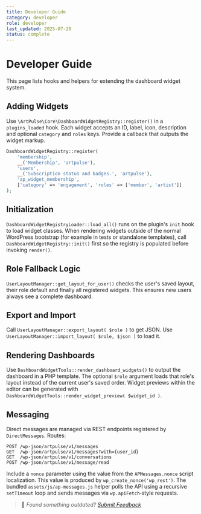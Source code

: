 ```yaml
---
title: Developer Guide
category: developer
role: developer
last_updated: 2025-07-20
status: complete
---
```

# Developer Guide

This page lists hooks and helpers for extending the dashboard widget system.

## Adding Widgets
Use `\ArtPulse\Core\DashboardWidgetRegistry::register()` in a `plugins_loaded` hook.
Each widget accepts an ID, label, icon, description and optional `category` and `roles` keys.
Provide a callback that outputs the widget markup.

```php
DashboardWidgetRegistry::register(
    'membership',
    __('Membership', 'artpulse'),
    'users',
    __('Subscription status and badges.', 'artpulse'),
    'ap_widget_membership',
    ['category' => 'engagement', 'roles' => ['member', 'artist']]
);
```

## Initialization
`DashboardWidgetRegistryLoader::load_all()` runs on the plugin's `init` hook to load widget classes.
When rendering widgets outside of the normal WordPress bootstrap (for example in tests or standalone templates),
call `DashboardWidgetRegistry::init()` first so the registry is populated before invoking `render()`.

## Role Fallback Logic
`UserLayoutManager::get_layout_for_user()` checks the user's saved layout, their role default and finally all registered widgets. This ensures new users always see a complete dashboard.

## Export and Import
Call `UserLayoutManager::export_layout( $role )` to get JSON. Use `UserLayoutManager::import_layout( $role, $json )` to load it.

## Rendering Dashboards
Use `DashboardWidgetTools::render_dashboard_widgets()` to output the dashboard
in a PHP template. The optional `$role` argument loads that role's layout
instead of the current user's saved order. Widget previews within the editor can
be generated with `DashboardWidgetTools::render_widget_preview( $widget_id )`.

## Messaging

Direct messages are managed via REST endpoints registered by `DirectMessages`.
Routes:

```text
POST /wp-json/artpulse/v1/messages
GET  /wp-json/artpulse/v1/messages?with={user_id}
GET  /wp-json/artpulse/v1/conversations
POST /wp-json/artpulse/v1/message/read
```

Include a `nonce` parameter using the value from the `APMessages.nonce` script
localization. This value is produced by `wp_create_nonce('wp_rest')`. The
bundled `assets/js/ap-messages.js` helper polls the API using a recursive
`setTimeout` loop and sends messages via `wp.apiFetch`‑style requests.

> 💬 *Found something outdated? [Submit Feedback](../feedback.md)*
